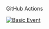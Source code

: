 GitHub Actions


[![Basic Event](https://github.com/Siddhant09/github-actions/actions/workflows/basic-event.yml/badge.svg)](https://github.com/Siddhant09/github-actions/actions/workflows/basic-event.yml)
